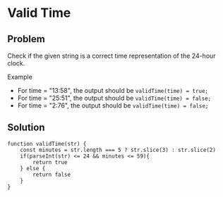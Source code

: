 # Valid Time

## Problem

Check if the given string is a correct time representation of the 24-hour clock.

Example

- For time = "13:58", the output should be `validTime(time) = true;`
- For time = "25:51", the output should be `validTime(time) = false;`
- For time = "2:76", the output should be `validTime(time) = false;`

## Solution

```
function validTime(str) {
    const minutes = str.length === 5 ? str.slice(3) : str.slice(2)
    if(parseInt(str) <= 24 && minutes <= 59){
        return true
    } else {
        return false
    }
}
```

